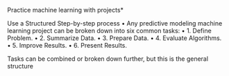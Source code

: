Practice machine learning with projects* 

Use a Structured Step-by-step process
• Any predictive modeling machine learning project can be broken
down into six common tasks:
• 1. Define Problem.
• 2. Summarize Data.
• 3. Prepare Data.
• 4. Evaluate Algorithms.
• 5. Improve Results.
• 6. Present Results.

Tasks can be combined or broken down further, but this is the general structure
